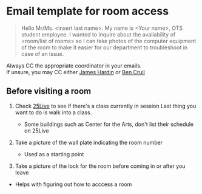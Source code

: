 # Email template for room access

> Hello Mr/Ms. <insert last name\>.
My name is <Your name\>, OTS student employee.
I wanted to inquire about the availability of <room/list of rooms\> so I can take photos of the computer equipment of the room to make it easier for our department to troubleshoot in case of an issue.

Always CC the appropriate coordinator in your emails.  
If unsure, you may CC either [James Hardin](mailto:JHardin@towson.edu) or [Ben Crull](mailto:bcrull@towson.edu)

## Before visiting a room

1. Check [25Live](https://25live.collegenet.com/pro/towson#!/home/search/location/list) to see if there's a class currently in session
      Last thing you want to do is walk into a class.

   - Some buildings such as Center for the Arts, don't list their schedule on 25Live

2. Take a picture of the wall plate indicating the room number

   - Used as a starting point

3. Take a picture of the lock for the room before coming in or after you leave

- Helps with figuring out how to acccess a room

